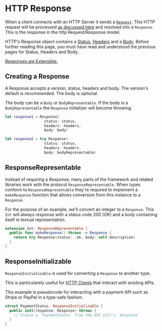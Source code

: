 # HTTP Response

When a client connects with an HTTP Server it sends a [`Request`](request.md). This HTTP request will be processed [as discussed here](../getting-started/http-request-response.md) and resolved into a `Response`. This is the response in the http Request/Response model.

HTTP's Response object contains a [Status](status.md), [Headers](../web/headers.md) and a [Body](body.md). Before further reading this page, you must have read and understood the previous pages for Status, Headers and Body.

[Responses are Extensible.](../core/extend.md)

## Creating a Response

A Response accepts a version, status, headers and body. The version's default is recommended. The body is optional.

The body can be a `Body` or `BodyRepresentable`. If the body is a `BodyRepresentable` the `Response` initializer will become throwing.

```swift
let response1 = Response(
                  status: status,
                  headers: headers,
                  body: body)

let response2 = try Response(
                  status: status,
                  headers: headers,
                  body: bodyRepresentable)
```

## ResponseRepresentable

Instead of requiring a Response, many parts of the framework and related libraries work with the protocol `ResponseRepresentable`. When types conform to `ResponseRepresentable` they're required to implement a `makeResponse` function that allows conversion from this instance to a `Response`.

For the purpose of an example, we'll convert an integer to a `Response`. This `Int` will always response with a status code 200 (OK) and a body containing itself in textual representation.

```swift
extension Int: ResponseRepresentable {
  public func makeResponse() throws -> Response {
    return try Response(status: .ok, body: self.description)
  }
}
```

## ResponseInitializable

`ResponseInitializable` is used for converting a `Response` to another type.

This is particularely useful for [HTTP Clients](client.md) that interact with existing APIs.

This example is pseudocode for interacting with a payment API such as Stripe or PayPal in a type-safe fashion.

```swift
struct PaymentStatus: ResponseInitializable {
  public init(response: Response) throws {
    // Create a `PaymentStatus` from the API call's `Response`
  }
}
```
